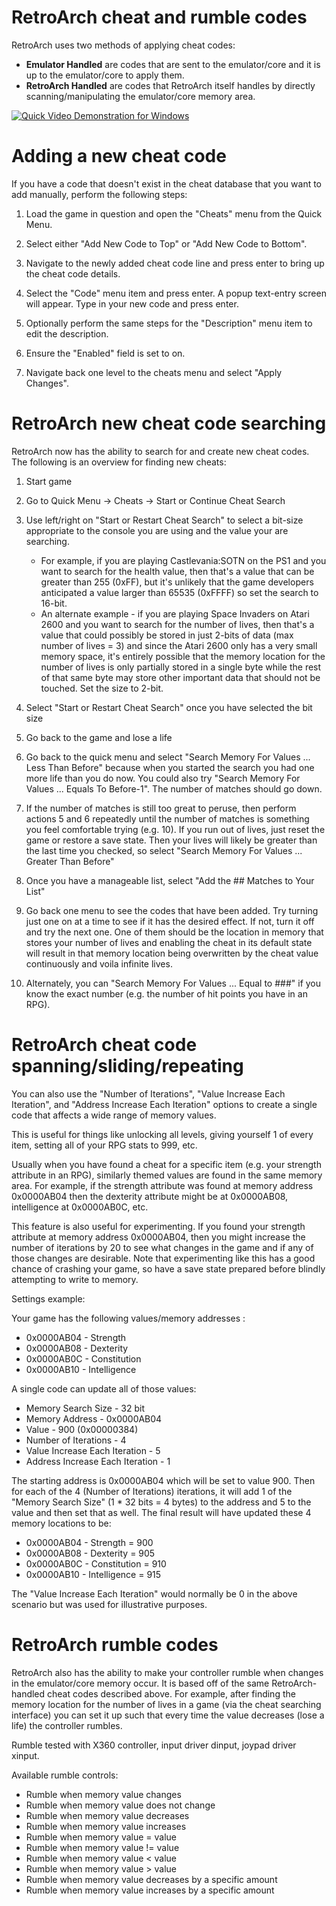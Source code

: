 # RetroArch cheat and rumble codes

RetroArch uses two methods of applying cheat codes:

- **Emulator Handled** are codes that are sent to the emulator/core and it is up to the emulator/core to apply them.
- **RetroArch Handled** are codes that RetroArch itself handles by directly scanning/manipulating the emulator/core memory area.

[![Quick Video Demonstration for Windows](http://img.youtube.com/vi/xDFipsbsd2Q/0.jpg)](http://www.youtube.com/watch?v=xDFipsbsd2Q)

# Adding a new cheat code

If you have a code that doesn't exist in the cheat database that you want to add manually, perform the following steps:

1. Load the game in question and open the "Cheats" menu from the Quick Menu.

2. Select either "Add New Code to Top" or "Add New Code to Bottom".

3. Navigate to the newly added cheat code line and press enter to bring up the cheat code details.

4. Select the "Code" menu item and press enter.  A popup text-entry screen will appear.  Type in your new code and press enter.

5. Optionally perform the same steps for the "Description" menu item to edit the description.

6. Ensure the "Enabled" field is set to on.

7. Navigate back one level to the cheats menu and select "Apply Changes".



# RetroArch new cheat code searching

RetroArch now has the ability to search for and create new cheat codes.  The following is an overview for finding new cheats:

1. Start game

2. Go to Quick Menu -> Cheats -> Start or Continue Cheat Search

3. Use left/right on "Start or Restart Cheat Search" to select a bit-size appropriate to the console you are using and the value your are searching.
    - For example, if you are playing Castlevania:SOTN on the PS1 and you want to search for the health value, then that's a value that can be greater than 255 (0xFF), but it's unlikely that the game developers anticipated a value larger than 65535 (0xFFFF) so set the search to 16-bit.
    - An alternate example - if you are playing Space Invaders on Atari 2600 and you want to search for the number of lives, then that's a value that could possibly be stored in just 2-bits of data (max number of lives = 3) and since the Atari 2600 only has a very small memory space, it's entirely possible that the memory location for the number of lives is only partially stored in a single byte while the rest of that same byte may store other important data that should not be touched. Set the size to 2-bit.

4. Select "Start or Restart Cheat Search" once you have selected the bit size

5. Go back to the game and lose a life

6. Go back to the quick menu and select "Search Memory For Values ... Less Than Before" because when you started the search you had one more life than you do now. You could also try "Search Memory For Values ... Equals To Before-1". The number of matches should go down.

7. If the number of matches is still too great to peruse, then perform actions 5 and 6 repeatedly until the number of matches is something you feel comfortable trying (e.g. 10). If you run out of lives, just reset the game or restore a save state. Then your lives will likely be greater than the last time you checked, so select "Search Memory For Values ... Greater Than Before"

8. Once you have a manageable list, select "Add the ## Matches to Your List"

9. Go back one menu to see the codes that have been added. Try turning just one on at a time to see if it has the desired effect. If not, turn it off and try the next one. One of them should be the location in memory that stores your number of lives and enabling the cheat in its default state will result in that memory location being overwritten by the cheat value continuously and voila infinite lives.

10. Alternately, you can "Search Memory For Values ... Equal to ###" if you know the exact number (e.g. the number of hit points you have in an RPG).


# RetroArch cheat code spanning/sliding/repeating

You can also use the "Number of Iterations", "Value Increase Each Iteration", and "Address Increase Each Iteration" options to create a single code that affects a wide range of memory values.

This is useful for things like unlocking all levels, giving yourself 1 of every item, setting all of your RPG stats to 999, etc.

Usually when you have found a cheat for a specific item (e.g. your strength attribute in an RPG), similarly themed values are found in the same memory area.  For example, if the strength attribute
was found at memory address 0x0000AB04 then the dexterity attribute might be at 0x0000AB08, intelligence at 0x0000AB0C, etc.  

This feature is also useful for experimenting.  If you found your strength attribute at memory address 0x0000AB04, then you might increase the number of iterations by 20 to see what changes in the game and if any of those changes are desirable.  Note that experimenting like this has a good chance of crashing your game, so have a save state prepared before blindly attempting to write to memory.

Settings example:

Your game has the following values/memory addresses :

 - 0x0000AB04 - Strength
 - 0x0000AB08 - Dexterity
 - 0x0000AB0C - Constitution
 - 0x0000AB10 - Intelligence

A single code can update all of those values:

 - Memory Search Size - 32 bit
 - Memory Address - 0x0000AB04
 - Value - 900 (0x00000384)
 - Number of Iterations - 4
 - Value Increase Each Iteration - 5
 - Address Increase Each Iteration - 1

The starting address is 0x0000AB04 which will be set to value 900.  Then for each of the 4 (Number of Iterations) iterations, it will add 1 of the "Memory Search Size" (1 * 32 bits = 4 bytes) to the address and 5
to the value and then set that as well.  The final result will have updated these 4 memory locations to be:

 - 0x0000AB04 - Strength      = 900
 - 0x0000AB08 - Dexterity     = 905
 - 0x0000AB0C - Constitution  = 910
 - 0x0000AB10 - Intelligence  = 915

The "Value Increase Each Iteration" would normally be 0 in the above scenario but was used for illustrative purposes.

# RetroArch rumble codes

RetroArch also has the ability to make your controller rumble when changes in the emulator/core memory occur.  It is based off of the same RetroArch-handled cheat codes described above.  For example, after 
finding the memory location for the number of lives in a game (via the cheat searching interface) you can set it up such that every time the value decreases (lose a life) the controller rumbles. 

Rumble tested with X360 controller, input driver dinput, joypad driver xinput. 

Available rumble controls:

- Rumble when memory value changes
- Rumble when memory value does not change
- Rumble when memory value decreases
- Rumble when memory value increases
- Rumble when memory value = value
- Rumble when memory value != value
- Rumble when memory value < value
- Rumble when memory value > value
- Rumble when memory value decreases by a specific amount
- Rumble when memory value increases by a specific amount




